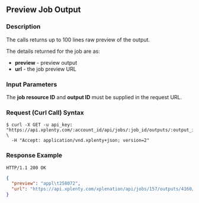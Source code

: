 ## Preview Job Output

### Description
The calls returns up to 100 lines raw preview of the output.

The details returned for the job are as:

* **preview** - preview output
* **url** - the job preview URL

### Input Parameters
The **job resource ID** and **output ID** must be supplied in the request URL.

### Request (Curl Call) Syntax
```shell
$ curl -X GET -u api_key: "https://api.xplenty.com/:account_id/api/jobs/:job_id/outputs/:output_id/preview" \
  -H "Accept: application/vnd.xplenty+json; version=2" 
```

### Response Example
```HTTP
HTTP/1.1 200 OK
```

```json
{
  "preview": "appl\t258072",
  "url": "https://api.xplenty.com/xplenation/api/jobs/157/outputs/4160/preview"
}
```
